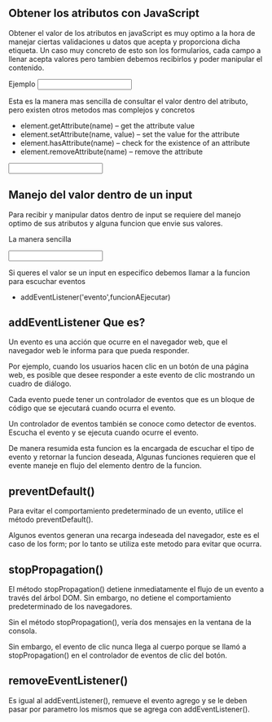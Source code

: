 ## Obtener los atributos con JavaScript
Obtener el valor de los atributos en javaScript es muy optimo a la hora de manejar ciertas validaciones u datos que acepta y proporciona dicha etiqueta.
Un caso muy concreto de esto son los formularios, cada campo a llenar acepta valores pero tambien debemos recibirlos y poder manipular el contenido.

Ejemplo 
<input type='text' id='nombre'>
<script>
    let input= document.querySelector('input')//lo busco por etiqueta
    console.log(input.type)
    console.log(input.id)
</script>

Esta es la manera mas sencilla de consultar el valor dentro del atributo, pero existen otros metodos mas complejos y concretos
* element.getAttribute(name) – get the attribute value
* element.setAttribute(name, value) – set the value for the attribute
* element.hasAttribute(name) – check for the existence of an attribute
* element.removeAttribute(name) – remove the attribute

<input type='text' id='nombre'>
<script>
    let input= document.querySelector('input')//lo busco por etiqueta
   let value= input.getAttribute('type')
    input.setAttribute(saludar, 'hola')
    let hasAttrValue= input.hasAttribute('name') //resultado booleano
   // input.removeAttribute('saludar')
</script>

## Manejo del valor dentro de un input
Para recibir y manipular datos dentro de input se requiere del manejo optimo de sus atributos y alguna funcion que envie sus valores.

La manera sencilla

<input type='text' id='nombre'>
<script>
    let input= document.querySelector('input')//lo busco por etiqueta
    function inputValue(){
        console.log(input.value) //si ejecutamos esta funcion dentro de la etiqueta form
    } //por fuera de la etiqueta form no ocurre nada
</script>

Si queres el valor se un input en especifico debemos llamar a la funcion para escuchar eventos
* addEventListener('evento',funcionAEjecutar)
<script>
    let input=document.querySelector('input')

const seeData = (e) =>{
    console.log(e.target.value)
}
input.addEventListener('input',seeData)

</script>

## addEventListener Que es?
Un evento es una acción que ocurre en el navegador web, que el navegador web le informa para que pueda responder.

Por ejemplo, cuando los usuarios hacen clic en un botón de una página web, es posible que desee responder a este evento de clic mostrando un cuadro de diálogo.

Cada evento puede tener un controlador de eventos que es un bloque de código que se ejecutará cuando ocurra el evento.

Un controlador de eventos también se conoce como detector de eventos. Escucha el evento y se ejecuta cuando ocurre el evento.

De manera resumida esta funcion es la encargada de escuchar el tipo de evento y retornar la funcion deseada,
Algunas funciones requieren que el evente maneje en flujo del elemento dentro de la funcion.

## preventDefault() 
Para evitar el comportamiento predeterminado de un evento, utilice el método preventDefault().

Algunos eventos generan una recarga indeseada del navegador, este es el caso de los form; por lo tanto 
se utiliza este metodo para evitar que ocurra.

## stopPropagation()
El método stopPropagation() detiene inmediatamente el flujo de un evento a través del árbol DOM. Sin embargo, no detiene el comportamiento predeterminado de los navegadores.

Sin el método stopPropagation(), vería dos mensajes en la ventana de la consola.

Sin embargo, el evento de clic nunca llega al cuerpo porque se llamó a stopPropagation() en el controlador de eventos de clic del botón.

## removeEventListener()
Es igual al addEventListener(), remueve el evento agrego y se le deben pasar por parametro los mismos que se agrega con addEventListener().
<script>
    let btn = document.querySelector('#btn');

// add the event listener
let showAlert = function() {
    alert('Clicked!');
};
btn.addEventListener('click', showAlert);

// remove the event listener
btn.removeEventListener('click', showAlert);

</script>